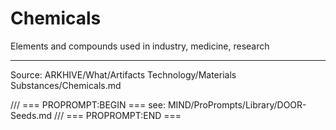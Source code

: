 # Chemicals

Elements and compounds used in industry, medicine, research

---
Source: ARKHIVE/What/Artifacts Technology/Materials Substances/Chemicals.md

/// === PROPROMPT:BEGIN ===
see: MIND/ProPrompts/Library/DOOR-Seeds.md
/// === PROPROMPT:END ===
